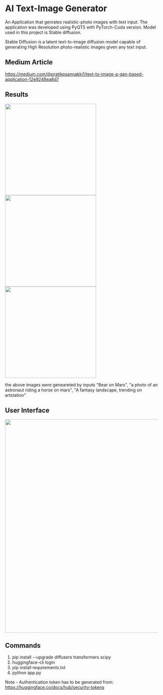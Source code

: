 # AI Text-Image Generator 



An Application that genrates realistic-photo images with text input. The application was developed using PyQT5 with PyTorch-Cuda version. Model used in this project is   Stable diffusion.  

Stable Diffusion is a latent text-to-image diffusion model capable of generating High Resolution photo-realistic images given any text input.

## Medium Article

https://medium.com/@pratikpsannakki1/text-to-image-a-gan-based-application-12e9248ea8d7

## **Results**



<img src="https://user-images.githubusercontent.com/114252357/204707155-d8bdbc61-5922-4661-bbea-afb52876eff0.jpg" width="300" height="300"><img src="https://user-images.githubusercontent.com/114252357/204707166-2ed1fb0d-1dfc-4850-9840-ef44c6071516.jpg" width="300" height="300"><img src="https://user-images.githubusercontent.com/114252357/204707182-1be3b37f-b528-441d-9298-1a4c08cffcef.jpg" width="300" height="300">

the above images were geneareted by inputs "Bear on Mars", "a photo of an astronaut riding a horse on mars", "A fantasy landscape, trending on artstation"

## **User Interface** 


<img src="https://user-images.githubusercontent.com/114252357/204708294-0ddecdba-ba3e-4be1-9b0e-e80827bcb530.png" width="700" height="700">


## **Commands**

1. pip install --upgrade diffusers transformers scipy
2. huggingface-cli login
3. pip install requirements.txt
4. python app.py


Note - Authentication token has to be generated from: https://huggingface.co/docs/hub/security-tokens
